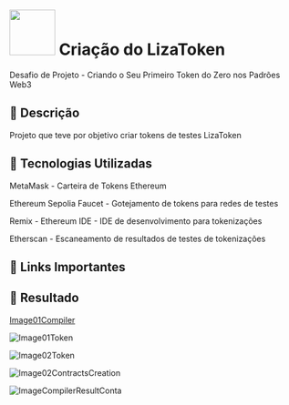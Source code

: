 # <img src="https://avatars1.githubusercontent.com/u/26231823?s=280&v=4" width="80" height="80"> Criação do LizaToken
Desafio de Projeto - Criando o Seu Primeiro Token do Zero nos Padrões Web3

## 📒 Descrição
Projeto que teve por objetivo criar tokens de testes LizaToken

## 🤖 Tecnologias Utilizadas

MetaMask - Carteira de Tokens Ethereum

Ethereum Sepolia Faucet - Gotejamento de tokens para redes de testes

Remix - Ethereum IDE - IDE de desenvolvimento para tokenizações

Etherscan - Escaneamento de resultados de testes de tokenizações

## 🔗 Links Importantes



## 🚀 Resultado

[Image01Compiler](https://github.com/user-attachments/assets/42888eda-6ed9-41f2-9d88-97b52a0d6f7b)

![Image01Token](https://github.com/user-attachments/assets/84a5702e-f6ea-4621-914e-c3c0ad5c91da)

![Image02Token](https://github.com/user-attachments/assets/25d175da-63cb-4f60-9dbf-45d631608368)

![Image02ContractsCreation](https://github.com/user-attachments/assets/899333a6-4cbf-42e1-9d5e-4f7cf8d179cd)

![ImageCompilerResultConta](https://github.com/user-attachments/assets/e0d19866-49a5-4e96-adac-fb687c916992)




